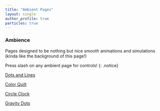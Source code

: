 ```yaml
---
title: "Ambient Pages"
layout: single
author_profile: true
particles: true
---
```


### Ambience

Pages designed to be nothing but nice smooth animations and simulations (kinda like the background of this page!)

Press slash on any ambient page for controls!
{: .notice}

<a href="/_pages/ambience/ambientLineParticles/" class="btn btn--primary">Dots and Lines</a>

<a href="/_pages/ambience/colorQuilt/" class="btn btn--primary">Color Quilt</a>

<a href="/_pages/ambience/circleClockPure/" class="btn btn--primary">Circle Clock</a>

<a href="/_pages/ambience/gravityDots/" class="btn btn--primary">Gravity Dots</a>

<!--IDEAS
 - gravity dots mouse
 - mouse blob path-->
